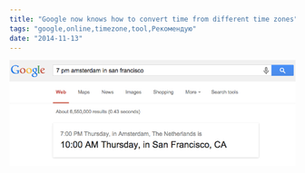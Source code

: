 ```yaml
---
title: "Google now knows how to convert time from different time zones"
tags: "google,online,timezone,tool,Рекомендую"
date: "2014-11-13"
---
```


[![](images/5Vd0jLQlo6GpTSZD7a0FjhhoELMJ9Cg3TGRhYYWBjn4.png "google timezone")](https://www.google.com/search?q=7+pm+amsterdam+in+san+francisco)
